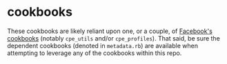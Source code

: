 # cookbooks
These cookbooks are likely reliant upon one, or a couple, of [Facebook's cookbooks](https://github.com/facebook/IT-CPE/tree/master/chef/cookbooks) (notably `cpe_utils` and/or `cpe_profiles`). That said, be sure the dependent cookbooks (denoted in `metadata.rb`) are available when attempting to leverage any of the cookbooks within this repo.
